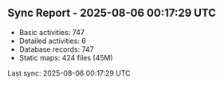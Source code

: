 ## Sync Report - 2025-08-06 00:17:29 UTC

- Basic activities: 747
- Detailed activities: 6
- Database records: 747
- Static maps: 424 files (45M)

Last sync: 2025-08-06 00:17:29 UTC
